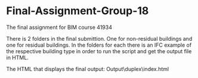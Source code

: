 # Final-Assignment-Group-18
The final assignment for BIM course 41934


There is 2 folders in the final submittion.
One for non-residual buildings and one for residual buildings. In the folders for each there is an IFC example of the respective building type in order to run the script and get the output file in HTML.

The HTML that displays the final output: Output\duplex\index.html
